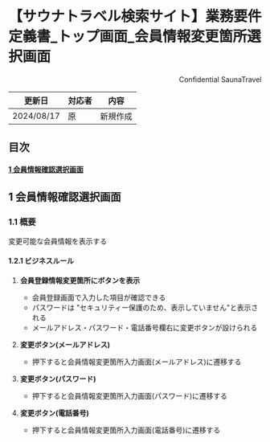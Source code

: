# 【サウナトラベル検索サイト】業務要件定義書\_トップ画面\_会員情報変更箇所選択画面

<div style="text-align: right;">
Confidential SaunaTravel
</div>

|更新日|対応者|内容|
|-|-|-|
| 2024/08/17 | 原 | 新規作成 |

## 目次
#### [1 会員情報確認選択画面](#anchor1)

<a id="anchor1"></a>

## 1 会員情報確認選択画面

### 1.1 概要

変更可能な会員情報を表示する

#### 1.2.1 ビジネスルール

1. **会員登録情報変更箇所にボタンを表示**
   - 会員登録画面で入力した項目が確認できる
   - パスワードは "セキュリティー保護のため、表示していません"と表示される
   - メールアドレス・パスワード・電話番号欄右に変更ボタンが設けられる

2. **変更ボタン(メールアドレス)**
   - 押下すると会員情報変更箇所入力画面(メールアドレス)に遷移する

3. **変更ボタン(パスワード)**
   - 押下すると会員情報変更箇所入力画面(パスワード)に遷移する

4. **変更ボタン(電話番号)**
   - 押下すると会員情報変更箇所入力画面(電話番号)に遷移する